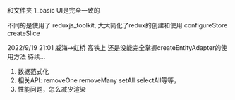 和文件夹 1_basic UI是完全一致的

不同的是使用了 reduxjs_toolkit, 大大简化了redux的创建和使用
configureStore
createSlice

2022/9/19 21:01 威海->虹桥 高铁上
还是没能完全掌握createEntityAdapter的使用方法 
待续...
1. 数据范式化
2. 相关API: removeOne removeMany setAll selectAll等等，
3. 性能问题，怎么减少渲染





